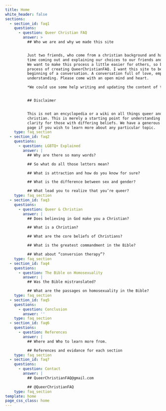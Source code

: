 ```yaml
---
title: Home
white_header: false
sections:
  - section_id: faq1
    questions:
      - question: Queer Christian FAQ
        answer: >
          ## Who we are and why we made this site


          Just two friends, who come from a christian background and had a hard
          time coming out and explaining our choices to our friends and family.
          We want to make this process a little easier for others, so began the
          process of creating QueerChristianFAQ. I want this site to be the
          beginning of a conversation. A conversation full of love, empathy, and
          understanding. Please come with an open mind and heart.

          *We could use some help writing and updating the content of the website. If you want to help out email us with samples of your work or resume!*


          ## Disclaimer


          This is not an encyclopedia or a wiki on all things queer and
          christian. This is merely a starting point for understanding and
          clarity for those with differing beliefs. We have a generous reference
          page if you wish to learn more about any particular topic.
    type: faq_section
  - section_id: faq2
    questions:
      - question: LGBTQ+ Explained
        answer: |
          ## Why are there so many words?

          ## So what do all those letters mean?

          ## What is attraction and how do you know for sure?

          ## What is the difference between sex and gender?

          ## What lead you to realize that you’re queer?
    type: faq_section
  - section_id: faq3
    questions:
      - question: Queer & Christian
        answer: |
          ## Does believing in God make you a Christian?

          ## What is a Christian?

          ## What are the core beliefs of Christians?

          ## What is the greatest commandment in the Bible?

          ## What about “conversion therapy”?
    type: faq_section
  - section_id: faq4
    questions:
      - question: The Bible on Homosexuality
        answer: |
          ## Was the Bible mistranslated?

          ## What are the passages on homosexuality in the Bible?
    type: faq_section
  - section_id: faq5
    questions:
      - question: Conclusion
        answer: ''
    type: faq_section
  - section_id: faq6
    questions:
      - question: References
        answer: |
          ## Where and Who to learn more from.

          ## References and evidance for each section
    type: faq_section
  - section_id: faq7
    questions:
      - question: Contact
        answer: |
          ## QueerChristianFAQ@gmail.com

          ## @QueerChristianFAQ
    type: faq_section
template: home
page_css_class: home
---
```

